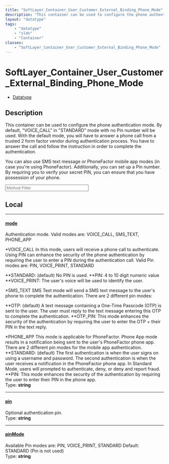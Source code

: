 ```yaml
---
title: "SoftLayer_Container_User_Customer_External_Binding_Phone_Mode"
description: "This container can be used to configure the phone authentication mode. By default, 'VOICE_CALL' in 'STANDARD' mode with... "
layout: "datatype"
tags:
    - "datatype"
    - "sldn"
    - "Container"
classes:
    - "SoftLayer_Container_User_Customer_External_Binding_Phone_Mode"
---
```


# SoftLayer_Container_User_Customer_External_Binding_Phone_Mode
<div id='service-datatype'>
    <ul id='sldn-reference-tabs'>
        <li id='datatype'> <a href='/reference/datatypes/SoftLayer_Container_User_Customer_External_Binding_Phone_Mode' >Datatype</a></li>
    </ul>
</div>

## Description 
This container can be used to configure the phone authentication mode. By default, "VOICE_CALL" in "STANDARD" mode with no Pin number will be used. With the default mode, you will have to answer a phone call from a trusted 2 form factor vendor during authentication process. You have to answer the call and follow the instruction in order to complete the authentication. 

You can also use SMS text message or PhoneFactor mobile app modes (in case you're using PhoneFactor). Additionally, you can set up a Pin number. By requiring you to verify your secret PIN, you can ensure that you have possession of your phone. 





<!-- Service Filer BEGIN -->
<div class="view-filters">
        <div class="clearfix">
            <div class="search-input-box">
                <input placeholder="Method Filter" onkeyup="titleSearch(inputId='prop-input', divId='properties', elementClass='prop-row')" 
                    type="text" id="prop-input" value="" size="30" maxlength="128" class="form-text">
            </div>
        </div>
</div>
<!-- Service Filer END -->

<div id="properties" class="content">
<div id="localProperties" class="prop-content" >

## Local
-----
[mode]: #mode
#### [mode]
Authentication mode. Valid modes are: VOICE_CALL, SMS_TEXT, PHONE_APP 


*VOICE_CALL
In this mode, users will receive a phone call to authenticate. Using PIN can enhance the security of the phone authentication by requiring the user to enter a PIN during the authentication call. Valid Pin modes are: PIN, VOICE_PRINT, STANDARD 


**STANDARD: (default) No PIN is used.
**PIN: 4 to 10 digit numeric value
**VOICE_PRINT: The user's voice will be used to identify the user.


*SMS_TEXT
SMS Text mode will send a SMS text message to the user's phone to complete the authentication.  There are 2 different pin modes: 


**OTP: (default) A text message containing a One-Time Passcode (OTP) is sent to the user. The user must reply to the text message entering this OTP to complete the authentication.
**OTP_PIN: This mode enhances the security of the authentication by requiring the user to enter the OTP + their PIN in the text reply.




*PHONE_APP
This mode is applicable for PhoneFactor. Phone App mode results in a notification being sent to the user's PhoneFactor phone app. There are 2 different pin modes for the mobile app authentication. 
**STANDARD: (default) The first authentication is when the user signs on using a username and password.
The second authentication is when the user receives a notification in the PhoneFactor phone app. In Standard Mode, users will prompted to authenticate, deny, or deny and report fraud. 
**PIN: This mode enhances the security of the authentication by requiring the user to enter their PIN in the phone app.  
<span class="type-label">Type: </span>**string**

-----
[pin]: #pin
#### [pin]
Optional authentication pin.  
<span class="type-label">Type: </span>**string**

-----
[pinMode]: #pinmode
#### [pinMode]
Available Pin modes are: PIN, VOICE_PRINT, STANDARD Default: STANDARD (Pin is not used)   
<span class="type-label">Type: </span>**string**

</div>
<!-- LOCAL PROPERTY END -->

</div>


